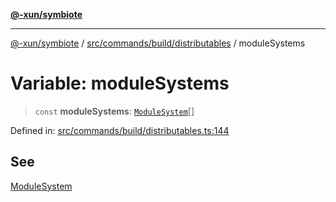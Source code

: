 [**@-xun/symbiote**](../../../../../README.md)

***

[@-xun/symbiote](../../../../../README.md) / [src/commands/build/distributables](../README.md) / moduleSystems

# Variable: moduleSystems

> `const` **moduleSystems**: [`ModuleSystem`](../enumerations/ModuleSystem.md)[]

Defined in: [src/commands/build/distributables.ts:144](https://github.com/Xunnamius/symbiote/blob/a432129d36367c9c0fe2512d6ba837487d12f425/src/commands/build/distributables.ts#L144)

## See

[ModuleSystem](../enumerations/ModuleSystem.md)
